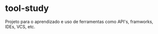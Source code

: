 # tool-study

Projeto para o aprendizado e uso de ferramentas como API's, framworks, IDEs, VCS, etc.
